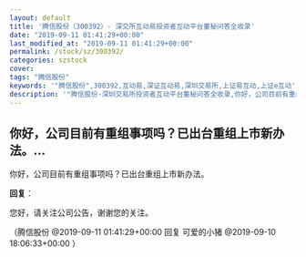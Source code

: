 ```yaml
---
layout: default
title: '腾信股份（300392）- 深交所互动易投资者互动平台董秘问答全收录'
date: "2019-09-11 01:41:29+00:00"
last_modified_at: "2019-09-11 01:41:29+00:00"
permalink: /stock/sz/300392/
categories: szstock
cover: 
tags: "腾信股份"
keywords: '"腾信股份",300392,互动易,深证互动易,深圳交易所,上证易互动,上证e互动'
description: '"腾信股份-深圳交易所投资者互动平台董秘问答全收录,你好，公司目前有重组事项吗？已出台重组上市新办法。"'
---
```


## 你好，公司目前有重组事项吗？已出台重组上市新办法。...

你好，公司目前有重组事项吗？已出台重组上市新办法。

**回复**：

您好，请关注公司公告，谢谢您的关注。 

（腾信股份  @2019-09-11 01:41:29+00:00 回复 可爱的小猪  @2019-09-10 18:06:33+00:00 ）

